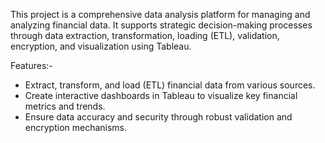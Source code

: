 This project is a comprehensive data analysis platform for managing and analyzing financial data. It supports strategic decision-making processes through data extraction, transformation, loading (ETL), validation, encryption, and visualization using Tableau.

Features:-
- Extract, transform, and load (ETL) financial data from various sources.
- Create interactive dashboards in Tableau to visualize key financial metrics and trends.
- Ensure data accuracy and security through robust validation and encryption mechanisms.
